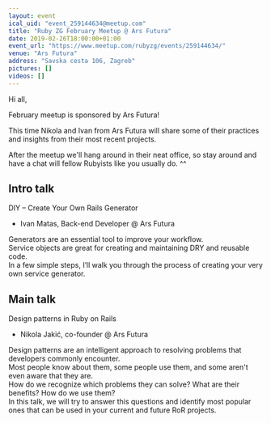```yaml
---
layout: event
ical_uid: "event_259144634@meetup.com"
title: "Ruby ZG February Meetup @ Ars Futura"
date: 2019-02-26T18:00:00+01:00
event_url: "https://www.meetup.com/rubyzg/events/259144634/"
venue: "Ars Futura"
address: "Savska cesta 106, Zagreb"
pictures: []
videos: []
---
```


Hi all,
  
February meetup is sponsored by Ars Futura!
  
This time Nikola and Ivan from Ars Futura will share some of their practices and insights from their most recent projects.
  
After the meetup we'll hang around in their neat office, so stay around and have a chat will fellow Rubyists like you usually do. ^^
  
Intro talk  
------------  
DIY – Create Your Own Rails Generator  
- Ivan Matas, Back-end Developer @ Ars Futura
  
Generators are an essential tool to improve your workflow.  
Service objects are great for creating and maintaining DRY and reusable code.  
In a few simple steps, I’ll walk you through the process of creating your very own service generator.
  
Main talk  
------------  
Design patterns in Ruby on Rails  
- Nikola Jakić, co-founder @ Ars Futura
  
Design patterns are an intelligent approach to resolving problems that developers commonly encounter.  
Most people know about them, some people use them, and some aren't even aware that they are.  
How do we recognize which problems they can solve? What are their benefits? How do we use them?  
In this talk, we will try to answer this questions and identify most popular ones that can be used in your current and future RoR projects.